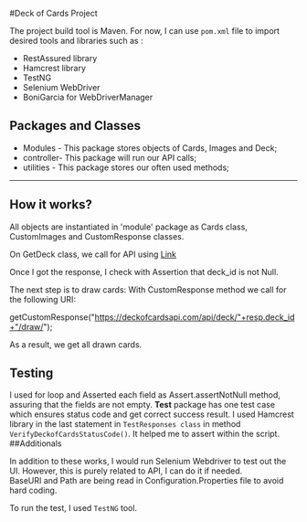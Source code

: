 #Deck of Cards Project

The project build tool is Maven. For now, I can use `pom.xml` file to import 
desired tools and libraries such as :
* RestAssured library
* Hamcrest library
* TestNG
* Selenium WebDriver
* BoniGarcia for WebDriverManager

## Packages and Classes
* Modules - This package stores objects of Cards, Images and Deck;
* controller- This package will run our API calls;
* utilities - This package stores our often used methods;

---
## How it works?

All objects are instantiated in 'module' package as Cards class, CustomImages and CustomResponse classes.

On GetDeck class, we call for API using [Link](https://deckofcardsapi.com/api/deck/new?jokers_enabled=true)

Once I got the response, I check with Assertion that deck_id is not Null. 

The next step is to draw cards:
With CustomResponse method we call for the following URI:

 getCustomResponse("https://deckofcardsapi.com/api/deck/"+resp.deck_id+"/draw/");

As a result, we get all drawn cards.

## Testing
I used for loop and Asserted each field as Assert.assertNotNull method, assuring that the fields are not empty.
__Test__ package has one test case which ensures status code and get correct success result.
 I used Hamcrest library in the last statement in `TestResponses class` in method `VerifyDeckofCardsStatusCode()`. 
 It helped me to assert within the script.
##Additionals

In addition to these works, I would run Selenium Webdriver to test out the UI. However, this is purely related to API, 
I can do it if needed.  
BaseURI and Path are being read in Configuration.Properties file to avoid hard coding.

To run the test, I used `TestNG` tool.


